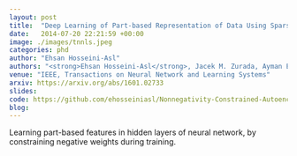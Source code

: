```yaml
---
layout: post
title:  "Deep Learning of Part-based Representation of Data Using Sparse Autoencoders with Nonnegativity Constraints"
date:   2014-07-20 22:21:59 +00:00
image: ./images/tnnls.jpeg
categories: phd
author: "Ehsan Hosseini-Asl"
authors: "<strong>Ehsan Hosseini-Asl</strong>, Jacek M. Zurada, Ayman El-Baz"
venue: "IEEE, Transactions on Neural Network and Learning Systems"
arxiv: https://arxiv.org/abs/1601.02733
slides:
code: https://github.com/ehosseiniasl/Nonnegativity-Constrained-Autoencoder-NCAE
blog: 
---
```

Learning part-based features in hidden layers of neural network, by constraining negative weights during training. 
